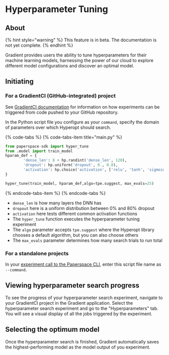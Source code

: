 # Hyperparameter Tuning

## About

{% hint style="warning" %}
This feature is in beta. The documentation is not yet complete.
{% endhint %}

Gradient provides users the ability to tune hyperparameters for their machine learning models, harnessing the power of our cloud to explore different model configurations and discover an optimal model.

## Initiating

### For a GradientCI \(GitHub-integrated\) project

See [GradientCI documentation](gradientci.md) for information on how experiments can be triggered from code pushed to your GitHub repository.

In the Python script file you configure as your `command`, specify the domain of parameters over which Hyperopt should search.

{% code-tabs %}
{% code-tabs-item title="main.py" %}
```python
from paperspace-sdk import hyper_tune
from .model import train_model
hparam_def = {
        'dense_len': 8 + hp.randint('dense_len', 120),
        'dropout': hp.uniform('dropout', 0., 0.8),
        'activation': hp.choice('activation', ['relu', 'tanh', 'sigmoid'])
}

hyper_tune(train_model, hparam_def,algo=tpe.suggest, max_evals=25)
```
{% endcode-tabs-item %}
{% endcode-tabs %}

* `dense_len` is how many layers the DNN has
* `dropout` here is a uniform distribution between 0% and 80% dropout
* `activation` here tests different common activation functions
* The `hyper_tune` function executes the hyperparameter tuning experiment
* The `algo` parameter accepts `tpe.suggest` where the Hyperopt library chooses a default algorithm, but you can also choose others
* The `max_evals` parameter determines how many search trials to run total

### For a standalone projects

In your [experiment call to the Paperspace CLI](../experiments/run-experiments.md), enter this script file name as `--command`.

## Viewing hyperparameter search progress

To see the progress of your hyperparameter search experiment, navigate to your GradientCI project in the Gradient application. Select the hyperparameter search experiment and go to the "Hyperparameters" tab. You will see a visual display of all the jobs triggered by the experiment.

## Selecting the optimum model

Once the hyperparameter search is finished, Gradient automatically saves the highest-performing model as the model output of you experiment.

